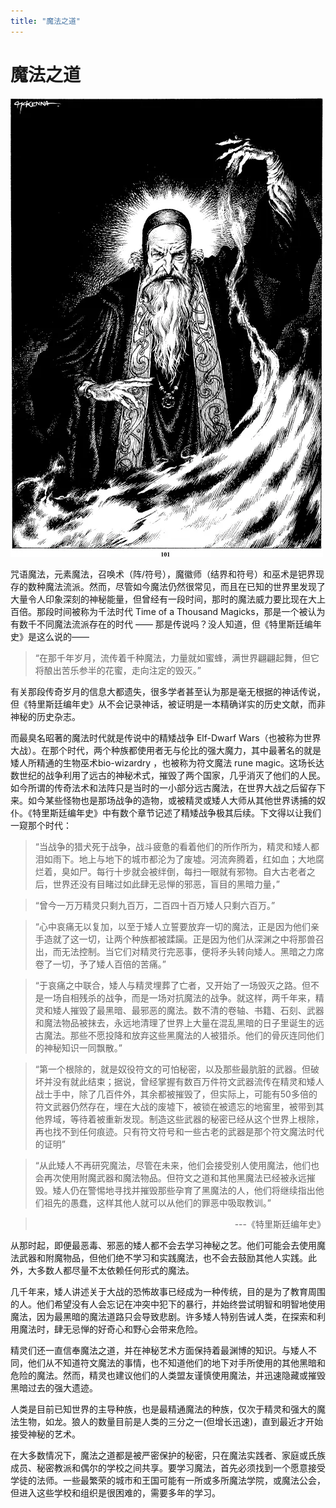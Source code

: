 ```yaml
---
title: "魔法之道"
---
```

# 魔法之道

![image-20240708101858864](./assets/image-20240708101858864.webp)

咒语魔法，元素魔法，召唤术（阵/符号），魔徽师（结界和符号）和巫术是钯界现存的数种魔法流派。然而，尽管如今魔法仍然很常见，而且在已知的世界里发现了大量令人印象深刻的神秘能量，但曾经有一段时间，那时的魔法威力要比现在大上百倍。那段时间被称为千法时代 Time of a Thousand Magicks，那是一个被认为有数千不同魔法流派存在的时代
—— 那是传说吗？没人知道，但《特里斯廷编年史》是这么说的——

> “在那千年岁月，流传着千种魔法，力量就如蜜蜂，满世界翩翩起舞，但它将酿出苦乐参半的花蜜，走向注定的毁灭。”

有关那段传奇岁月的信息大都遗失，很多学者甚至认为那是毫无根据的神话传说，但《特里斯廷编年史》从不会记录神话，被证明是一本精确详实的历史文献，而非神秘的历史杂志。

而最臭名昭著的魔法时代就是传说中的精矮战争 Elf-Dwarf Wars（也被称为世界大战）。在那个时代，两个种族都使用者无与伦比的强大魔力，其中最著名的就是矮人所精通的生物巫术bio-wizardry ，也被称为符文魔法 rune magic。这场长达数世纪的战争利用了远古的神秘术式，摧毁了两个国家，几乎消灭了他们的人民。如今所谓的传奇法术和法阵只是当时的一小部分远古魔法，在世界大战之后留存下来。如今某些怪物也是那场战争的造物，或被精灵或矮人大师从其他世界诱捕的奴仆。《特里斯廷编年史》中有数个章节记述了精矮战争极其后续。下文得以让我们一窥那个时代：

> “当战争的猎犬死于战争，战斗疲惫的看着他们的所作所为，精灵和矮人都泪如雨下。地上与地下的城市都沦为了废墟。河流奔腾着，红如血；大地腐烂着，臭如尸。每行十步就会被绊倒，每扫一眼就有邪物。自大古老者之后，世界还没有目睹过如此肆无忌惮的邪恶，盲目的黑暗力量，”
>

> “曾今一万万精灵只剩九百万，二百四十百万矮人只剩六百万。”
>

> “心中哀痛无以复加，以至于矮人立誓要放弃一切的魔法，正是因为他们亲手造就了这一切，让两个种族都被蹂躏。正是因为他们从深渊之中将那兽召出，而无法控制。当它们对精灵行完恶事，便将矛头转向矮人。黑暗之力席卷了一切，予了矮人百倍的苦痛。”
>

> “于哀痛之中联合，矮人与精灵埋葬了亡者，又开始了一场毁灭之路。但不是一场自相残杀的战争，而是一场对抗魔法的战争。就这样，两千年来，精灵和矮人摧毁了最黑暗、最邪恶的魔法。数不清的卷轴、书籍、石刻、武器和魔法物品被抹去，永远地清理了世界上大量在混乱黑暗的日子里诞生的远古魔法。那些不愿投降和放弃这些黑魔法的人被猎杀。他们的骨灰连同他们的神秘知识一同飘散。”
>

> “第一个根除的，就是奴役符文的可怕秘密，以及那些最肮脏的武器。但破坏并没有就此结束；据说，曾经掌握有数百万件符文武器流传在精灵和矮人战士手中，除了几百件外，其余都被摧毁了，但实际上，可能有50多倍的符文武器仍然存在，埋在大战的废墟下，被锁在被遗忘的地窖里，被带到其他界域，等待着被重新发现。制造这些武器的秘密已经从这个世界上根除，再也找不到任何痕迹。只有符文符号和一些古老的武器是那个符文魔法时代的证明”
>

> “从此矮人不再研究魔法，尽管在未来，他们会接受别人使用魔法，他们也会再次使用附魔武器和魔法物品。但符文之道和其他黑魔法已经被永远摧毁。矮人仍在警惕地寻找并摧毁那些孕育了黑魔法的人，他们将继续指出他们祖先的愚蠢，这样其他人就可以从他们的罪恶中吸取教训。”
>

> <p align="right">---《特里斯廷编年史》</p>

从那时起，即便最恶毒、邪恶的矮人都不会去学习神秘之艺。他们可能会去使用魔法武器和附魔物品，但他们绝不学习和实践魔法，也不会去鼓励其他人实践。此外，大多数人都尽量不太依赖任何形式的魔法。

几千年来，矮人讲述关于大战的恐怖故事已经成为一种传统，目的是为了教育周围的人。他们希望没有人会忘记在冲突中犯下的暴行，并始终尝试明智和明智地使用魔法，因为最黑暗的魔法道路只会导致悲剧。许多矮人特别告诫人类，在探索和利用魔法时，肆无忌惮的好奇心和野心会带来危险。

精灵们还一直信奉魔法之道，并在神秘艺术方面保持着最渊博的知识。与矮人不同，他们从不知道符文魔法的事情，也不知道他们的地下对手所使用的其他黑暗和危险的魔法。然而，精灵也建议他们的人类盟友谨慎使用魔法，并迅速隐藏或摧毁黑暗过去的强大遗迹。

人类是目前已知世界的主导种族，也是最精通魔法的种族，仅次于精灵和强大的魔法生物，如龙。狼人的数量目前是人类的三分之一(但增长迅速)，直到最近才开始接受神秘的艺术。

在大多数情况下，魔法之道都是被严密保护的秘密，只在魔法实践者、家庭或氏族成员、秘密教派和偶尔的学校之间共享。要学习魔法，首先必须找到一个愿意接受学徒的法师。一些最繁荣的城市和王国可能有一所或多所魔法学院，或魔法公会，但进入这些学校和组织是很困难的，需要多年的学习。
